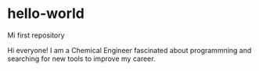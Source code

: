# hello-world
Mi first repository

Hi everyone!
I am a Chemical Engineer fascinated about programmning and searching for new tools to improve my career.

